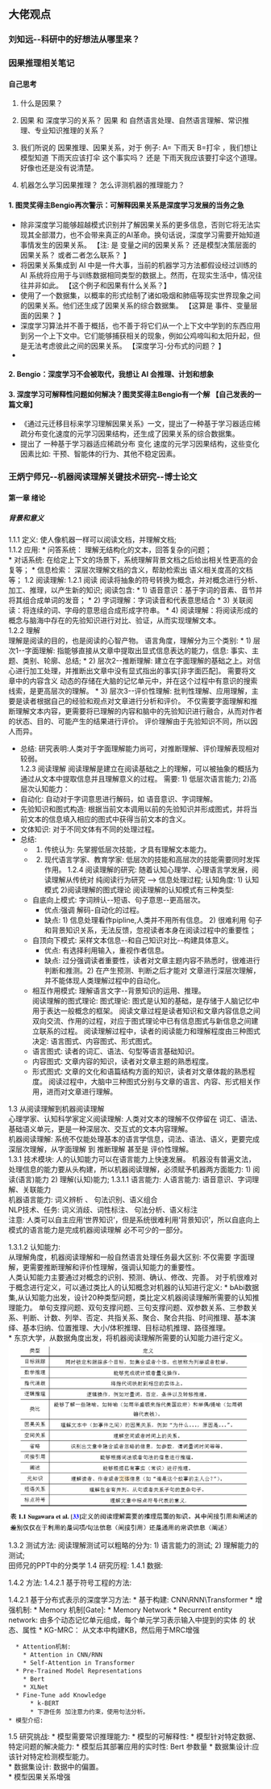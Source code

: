 ## 大佬观点
### 刘知远--科研中的好想法从哪里来？  


###  因果推理相关笔记  

#### 自己思考  
1. 什么是因果？   
2. 因果 和 深度学习的关系？   因果 和 自然语言处理、自然语言理解、常识推理、专业知识推理的关系？   

3. 我们所说的 因果推理、因果关系，对于  例子:  A= 下雨天  B=打伞  ，我们想让模型知道  下雨天应该打伞  这个事实吗？   还是  下雨天我应该要打伞这个道理。  好像也还是没有说清楚。  

4. 机器怎么学习因果推理？  怎么评测机器的推理能力？   






#### 1. 图灵奖得主Bengio再次警示：可解释因果关系是深度学习发展的当务之急    

* 除非深度学习能够超越模式识别并了解因果关系的更多信息，否则它将无法实现其全部潜力，也不会带来真正的AI革命。换句话说，深度学习需要开始知道事情发生的因果关系。     【注: 是 变量之间的因果关系？ 还是模型决策层面的因果关系？  或者二者怎么联系？ 】 
*  将因果关系集成到 AI 中是一件大事，当前的机器学习方法都假设经过训练的 AI 系统将应用于与训练数据相同类型的数据上。然而，在现实生活中，情况往往并非如此。      【这个例子和因果有什么关系？】
*  使用了一个数据集，以概率的形式绘制了诸如吸烟和肺癌等现实世界现象之间的因果关系。他们还生成了因果关系的综合数据集。    【这算是 事件、变量层面的因果？ 】  
*  深度学习算法并不善于概括，也不善于将它们从一个上下文中学到的东西应用到另一个上下文中。它们能够捕获相关的现象，例如公鸡啼叫和太阳升起，但是无法考虑彼此之间的因果关系。 【深度学习-分布式的问题？  】  
*  

#### 2. Bengio：深度学习不会被取代，我想让 AI 会推理、计划和想象      

#### 3. 深度学习可解释性问题如何解决？图灵奖得主Bengio有一个解  【自己发表的一篇文章】  
* 《通过元迁移目标来学习理解因果关系》一文，提出了一种基于学习器适应稀疏分布变化速度的元学习因果结构，还生成了因果关系的综合数据集。  
* 提出了 一种基于学习器适应稀疏分布 变化  速度的元学习因果结构，这些变化因素比如: 干预、智能体的行为、其他不稳定因素。 





### 王炳宁师兄--机器阅读理解关键技术研究--博士论文    
#### 第一章 绪论
##### 背景和意义  
1.1.1 定义: 使人像机器一样可以阅读文档，并理解文档;  
1.1.2 应用: 
    * 问答系统： 理解无结构化的文本，回答复杂的问题；   
    * 对话系统:  在给定上下文的场景下，系统理解背景文档之后给出相关性更高的会复等；
    * 信息检索： 深层次理解文档的含义，帮助检索出 语义相关度高的文档等； 
1.2 阅读理解: 
1.2.1 阅读
阅读将抽象的符号转换为概念，并对概念进行分析、加工、推理，以产生新的知识; 
阅读包含: 
    * 1) 语音意识：基于字词的音素、音节并将其组合成单词的发音； 
    * 2) 字词理解：字词读音和代表意思结合
    * 3) 关联阅读：将连续的词、字母的意思组合成形成字符串。
    * 4) 阅读理解：将阅读形成的概念与脑海中存在的先验知识进行对比、验证，从而实现理解文本。   
1.2.2 理解  
理解是阅读的目的，也是阅读的心智产物。 
语言角度，理解分为三个类别: 
    * 1) 层次1--字面理解: 指能够直接从文章中提取出显式信息表达的能力，信息: 事实、主题、类别、轮廓、总结; 
    * 2) 层次2--推断理解: 建立在字面理解的基础之上。对信心进行加工处理，并推断出文章中没有显式指出的事实[非字面匹配]。 需要将文章中的内容含义 动态的存储在大脑的记忆单元中，并在这个过程中有意识的搜索线索，是更高层次的理解。 
    * 3) 层次3--评价性理解: 批判性理解、应用理解，主要是读者根据自己的经验和观点对文章进行分析和评价。 不仅需要字面理解和推断理解文本内容，更需要将已理解的内容和脑中的先验知识进行融合，从而对作者的状态、目的、可能产生的结果进行评价。   评价理解由于先验知识不同，所以因人而异。  
  * 总结: 研究表明:人类对于字面理解能力尚可，对推断理解、评价理解表现相对较弱。  
1.2.3 阅读理解 
阅读理解是建立在阅读基础之上的理解，可以被抽象的概括为通过从文本中提取信息并且理解意义的过程。  需要: 1) 低层次语言能力; 2)高层次认知能力： 
  * 自动化: 自动对于字词意思进行解码，如 语音意识、字词理解。  
  * 先验知识和图式构造: 根据当前文本调用以前的先验知识并形成图式，并将当前文本的信息填入相应的图式中获得当前文本的含义。  
  * 文体知识: 对于不同文体有不同的处理过程。 
  * 总结: 
    * 1) 传统认为: 先掌握低层次技能，才具有理解文本能力。 
    * 2) 现代语言学家、教育学家: 低层次的技能和高层次的技能需要同时发挥作用。 
1.2.4 阅读理解的研究: 
随着认知心理学、心理语言学发展，阅读理解从传统对 纯阅读行为研究 --> 信息处理过程; 
认知角度: 1) 认知模式  2)阅读理解的图式理论
阅读理解的认知模式有三种类型:
    * 自底向上模式: 字词辨认--短语、句子意思--更高层次。 
      * 优点:强调 解码-自动化的过程。 
      * 缺点: 1) 信息处理看作pipline,人类并不用所有信息。 
              2) 很难利用 句子和背景知识关系，无法反馈，忽视读者本身在阅读过程中的重要性；  
    * 自顶向下模式: 采样文本信息--和自己知识对比--构建具体意义。
      * 优点: 有选择利用输入，重视作者信息。 
      * 缺点: 过分强调读者重要性，读者对文章主题内容不熟悉时，很难进行判断和推测。2) 在产生预测、判断之后才能对 文章进行深层次理解，并不能体现人类理解过程中的自动化。 
    * 相互作用模式:  理解语言文字--背景知识的运用、推理。  
阅读理解的图式理论: 
图式理论: 图式是认知的基础，是存储于人脑记忆中用于表达一般概念的框架。 阅读文章过程是读者知识和文章内容信息之间双向交流、作用的过程，对应于图式理论中已有信息图式与新信息之间建立联系的过程。 阅读理解过程中，读者的阅读能力和理解程度由三种图式决定: 语言图式、内容图式、形式图式。 
    * 语言图式: 读者的词汇、语法、句型等语言基础知识。 
    * 内容图式: 文章内容的知识，读者对文章主题的熟悉程度。 
    * 形式图式: 文章的文化和语篇结构方面的知识，读者对文章体裁的熟悉程度。 
阅读过程中，大脑中三种图式分别与文章的语言、内容、形式相关作用，进而对文章进行理解。 

1.3 从阅读理解到机器阅读理解  
心理学家、认知科学家定义阅读理解: 人类对文本的理解不仅停留在 词汇、语法、基础语义单元，更是一种深层次、交互式的文本内容理解。  
机器阅读理解: 系统不仅能处理基本的语言学信息，词法、语法、语义，更要完成深层次理解，从字面理解 到 推断理解 甚至是 评价性理解。    
1.3.1 技术模块: 
人的认知能力可以在语言能力上快速发展。 机器没有普遍文法，处理信息的能力要从头构建，所以机器阅读理解，必须赋予机器两方面能力: 1) 阅读(语言)能力  2) 理解(认知)能力; 
1.3.1.1 语言能力: 
人语言能力: 语音意识、字词理解、关联能力  
机器语言能力:     词义辨析 、  句法识别、语义组合  
NLP技术、任务:    词义消歧、词性标注、  句法分析、语义标注  
注意: 人类可以自主应用‘世界知识’，但是系统很难利用‘背景知识’，所以自底向上模式的语言能力是完成机器阅读理解 必不可少的一部分。 

1.3.1.2 认知能力:   
从理解角度，机器阅读理解和一般自然语言处理任务最大区别: 不仅需要 字面理解，更需要推断理解和评价性理解，强调认知能力的重要性。   
人类认知能力主要通过对概念的识别、预测、确认、修改、完善。 对于机很难对于概念进行定义，可以通过类比人的认知概念对机器的认知进行定义: 
    * bAbi数据集,从认知能力出发，设计20种类型问题，类比定义机器阅读理解所需要的认知推理能力。  单句支撑问题、双句支撑问题、三句支撑问题、双参数关系、三参数关系、判断、计数、列举、否定、共指关系、聚合、聚合共指、时间推理、基本演绎、基本归纳、位置推理、大小/体积推理、目标动机推理、路径推理。  
    * 东京大学，从数据角度出发，将机器阅读理解所需要的认知能力进行定义。   
    ![tu](.\图片\东京大学老哥定义机器阅读理解需要的认知能力.png)   

1.3.2 测试方法: 
阅读理解测试可以粗略的分为: 1) 语言能力的测试; 2) 理解能力的测试;   
田师兄的PPT中的分类学
1.4 研究历程: 
1.4.1 数据: 

1.4.2 方法: 
1.4.2.1 基于符号工程的方法:  

1.4.2.1 基于分布式表示的深度学习方法: 
    * 基于构建: CNN\RNN\Transformer
    * 增强机制: 
      * Memory 机制[Gate]: 
        * Memory Network 
        * Recurrent entity network: 由多个动态记忆单元组成，每个单元学习表示输入中提到的实体 的 状态、属性
        * KG-MRC： 从文本中构建KB，然后用于MRC增强

      * Attention机制: 
        * Attention in CNN/RNN
        * Self-Attention in Transformer
      * Pre-Trained Model Representations
        * Bert 
        * XLNet
      * Fine-Tune add Knowledge 
          * k-BERT
          * 下游任务 加注意力约束，使用句法分析。
    * 模型介绍: 

1.5 研究挑战: 
    * 模型需要常识推理能力: 
    * 模型的可解释性: 
    * 模型针对特定数据、特定问题的解决能力:
    * 模型后其部署应用的实时性: Bert 参数量
    * 数据集设计:应该针对特定检测模型能力。  
    * 数据集设计: 数据中的偏置。  
    * 模型因果关系增强
